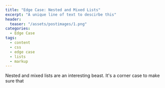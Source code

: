 ```yaml
---
title: "Edge Case: Nested and Mixed Lists"
excerpt: "A unique line of text to descirbe this"
header:
  teaser: "/assets/postimages/1.png"
categories:
  - Edge Case
tags:
  - content
  - css
  - edge case
  - lists
  - markup
---
```


Nested and mixed lists are an interesting beast. It's a corner case to make sure that
